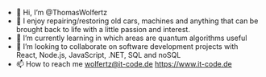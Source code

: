 - 👋 Hi, I’m @ThomasWolfertz
- 👀 I enjoy repairing/restoring old cars, machines and anything that can be brought back to life with a little passion and interest.
- 🌱 I’m currently learning in which areas are quantum algorithms useful
- 💞️ I’m looking to collaborate on software development projects with React, Node.js, JavaScript, .NET, SQL and noSQL
- 📫 How to reach me
    wolfertz@it-code.de
    https://www.it-code.de
